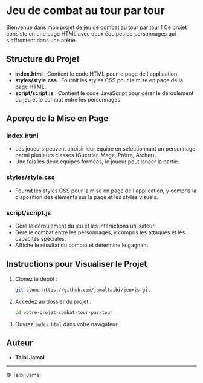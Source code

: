 # Jeu de combat au tour par tour

Bienvenue dans mon projet de jeu de combat au tour par tour ! Ce projet consiste en une page HTML avec deux équipes de personnages qui s'affrontent dans une arène.

## Structure du Projet

- **index.html** : Contient le code HTML pour la page de l'application.
- **styles/style.css** : Fournit les styles CSS pour la mise en page de la page HTML.
- **script/script.js** : Contient le code JavaScript pour gérer le déroulement du jeu et le combat entre les personnages.

## Aperçu de la Mise en Page

### index.html

- Les joueurs peuvent choisir leur équipe en sélectionnant un personnage parmi plusieurs classes (Guerrier, Mage, Prêtre, Archer).
- Une fois les deux équipes formées, le joueur peut lancer la partie.

### styles/style.css

- Fournit les styles CSS pour la mise en page de l'application, y compris la disposition des éléments sur la page et les styles visuels.

### script/script.js

- Gère le déroulement du jeu et les interactions utilisateur.
- Gère le combat entre les personnages, y compris les attaques et les capacités spéciales.
- Affiche le résultat du combat et détermine le gagnant.

## Instructions pour Visualiser le Projet

1. Clonez le dépôt :
    ```bash
    git clone https://github.com/jamaltaibi/jeuxjs.git
    ```
2. Accédez au dossier du projet :
    ```bash
    cd votre-projet-combat-tour-par-tour
    ```
3. Ouvrez `index.html` dans votre navigateur.

## Auteur

- **Taibi Jamal**

---

© Taibi Jamal
